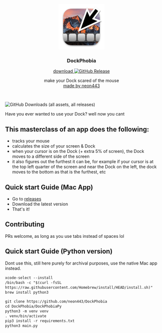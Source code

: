 <div align="center">
    <br/>
    <p>
        <img src="https://github.com/neon443/DockPhobia/blob/main/DockPhobia/Resources/Assets.xcassets/AppIcon.appiconset/DockPhobiaAppIcon.png?raw=true" title="dockphobia" alt="dockphobia icon" width="150" />
    </p>
      <h3>DockPhobia</h3>
	    <p>
        <a href="https://github.com/neon443/DockPhobia/releases/latest/download/DockPhobia.dmg">
            download
            <img alt="GitHub Release" src="https://img.shields.io/github/v/release/neon443/DockPhobia">
        </a>
    </p>
    <p>
        make your Dock scared of the mouse
        <br/>
        <a href="https://neon443.github.io">
            made by neon443
        </a>
    </p>
    <br/>
</div>

![GitHub Downloads (all assets, all releases)](https://img.shields.io/github/downloads/neon443/DockPhobia/total)

Have you ever wanted to use your Dock?
well now you cant

## This masterclass of an app does the following:
- tracks your mouse
- calculates the size of your screen & Dock
- when your cursor is on the Dock (+ extra 5% of screen), the Dock moves to a different side of the screen
- it also figures out the furthest it can be, for example if your cursor is at the top left quarter of the screen and near the Dock on the left, the dock moves to the bottom as that is the furthest, etc

## Quick start Guide (Mac App)
- Go to [releases](https://github.com/neon443/DockPhobia/releases)
- Download the latest version
- That's it!

## Contributing
PRs welcome, as long as you use tabs instead of spaces lol

## Quick start Guide (Python version)
Dont use this, still here purely for archival purposes, use the native Mac app instead.
```
xcode-select --install
/bin/bash -c "$(curl -fsSL https://raw.githubusercontent.com/Homebrew/install/HEAD/install.sh)"
brew install python3
```
```
git clone https://github.com/neon443/DockPhobia
cd DockPhobia/DockPhobiaPy
python3 -m venv venv
. venv/bin/activate
pip3 install -r requirements.txt
python3 main.py
```
